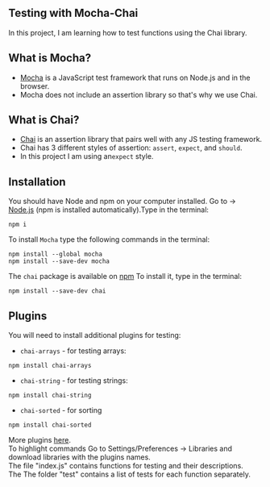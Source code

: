 ## Testing with Mocha-Chai
In this project, I am learning how to test functions using the Chai library.

## What is Mocha?
  - [Mocha](https://mochajs.org/) is a JavaScript test framework that runs on Node.js and in the browser.
  - Mocha does not include an assertion library so that's why we use Chai.

## What is Chai?
  - [Chai](http://chaijs.com/) is an assertion library that pairs well with any JS testing framework.
  - Chai has 3 different styles of assertion: `assert`, `expect`, and `should`.
  - In this project I am using an`expect` style.

## Installation
You should have Node and npm on your computer installed.
 Go to -> [Node.js](https://nodejs.org/en/) (npm is installed automatically).Type in the terminal:
 ```
 npm i 
 ```
 To install `Mocha` type the following commands in the terminal:
 ```
 npm install --global mocha
 npm install --save-dev mocha
```
The `chai` package is available on [npm](https://www.npmjs.com/) To install it, type in the terminal:

    npm install --save-dev chai
     
## Plugins
You will need to install additional plugins for testing:
* `chai-arrays` - for testing arrays:

 ```
npm install chai-arrays
 ```
 
* `chai-string` - for testing strings:
 ```
npm install chai-string
 ```
* `chai-sorted` - for sorting
```
npm install chai-sorted
```
More plugins [here](https://www.chaijs.com/plugins/).  
To highlight commands Go to Settings/Preferences -> Libraries and download libraries with the plugins names.  
The file "index.js" contains functions for testing and their descriptions.  
The The folder "test" contains a list of tests for each function separately.

    
    




